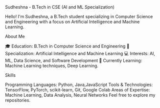 Sudheshna - B.Tech in CSE (AI and ML Specialization)

Hello! I'm Sudheshna, a B.Tech student specializing in Computer Science and Engineering with a focus on Artificial Intelligence and Machine Learning.

About Me

🎓 Education: B.Tech in Computer Science and Engineering
🧠 Specialization: Artificial Intelligence and Machine Learning
💻 Interests: AI, ML, Data Science, and Software Development
🌱 Currently Learning: Machine Learning techniques, Deep Learning.

Skills

Programming Languages: Python, Java,JavaScript
Tools & Technologies: TensorFlow, PyTorch, scikit-learn, Git, Google Colab
Areas of Expertise: Machine Learning, Data Analysis, Neural Networks
Feel free to explore my repositories. 
